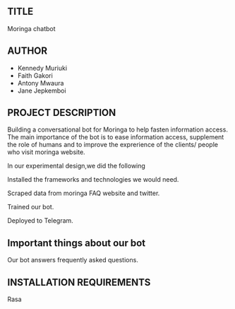 ## TITLE
 Moringa chatbot
## AUTHOR
 * Kennedy Muriuki
 * Faith Gakori
 * Antony Mwaura
 * Jane Jepkemboi
 
## PROJECT DESCRIPTION
   Building a conversational bot for Moringa to help fasten information access. The main importance of the bot is to ease information access, supplement the role of humans  and to    improve the exprerience of the clients/ people who visit moringa website.

   In our experimental design,we did the following

   Installed the frameworks and technologies we would need.

   Scraped data from moringa FAQ website and twitter.

   Trained our bot.

   Deployed to Telegram.

## Important things about our bot
Our bot answers frequently asked questions.


## INSTALLATION REQUIREMENTS

Rasa


